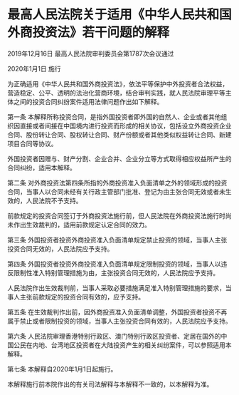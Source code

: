# 最高人民法院关于适用《中华人民共和国外商投资法》若干问题的解释

2019年12月16日 最高人民法院审判委员会第1787次会议通过

2020年1月1日 施行



为正确适用《中华人民共和国外商投资法》，依法平等保护中外投资者合法权益，营造稳定、公平、透明的法治化营商环境，结合审判实践，就人民法院审理平等主体之间的投资合同纠纷案件适用法律问题作出如下解释。

第一条 本解释所称投资合同，是指外国投资者即外国的自然人、企业或者其他组织因直接或者间接在中国境内进行投资而形成的相关协议，包括设立外商投资企业合同、股份转让合同、股权转让合同、财产份额或者其他类似权益转让合同、新建项目合同等协议。

外国投资者因赠与、财产分割、企业合并、企业分立等方式取得相应权益所产生的合同纠纷，适用本解释。

第二条 对外商投资法第四条所指的外商投资准入负面清单之外的领域形成的投资合同，当事人以合同未经有关行政主管部门批准、登记为由主张合同无效或者未生效的，人民法院不予支持。

前款规定的投资合同签订于外商投资法施行前，但人民法院在外商投资法施行时尚未作出生效裁判的，适用前款规定认定合同的效力。

第三条 外国投资者投资外商投资准入负面清单规定禁止投资的领域，当事人主张投资合同无效的，人民法院应予支持。

第四条 外国投资者投资外商投资准入负面清单规定限制投资的领域，当事人以违反限制性准入特别管理措施为由，主张投资合同无效的，人民法院应予支持。

人民法院作出生效裁判前，当事人采取必要措施满足准入特别管理措施的要求，当事人主张前款规定的投资合同有效的，应予支持。

第五条 在生效裁判作出前，因外商投资准入负面清单调整，外国投资者投资不再属于禁止或者限制投资的领域，当事人主张投资合同有效的，人民法院应予支持。

第六条 人民法院审理香港特别行政区、澳门特别行政区投资者、定居在国外的中国公民在内地、台湾地区投资者在大陆投资产生的相关纠纷案件，可以参照适用本解释。

第七条 本解释自2020年1月1日起施行。

本解释施行前本院作出的有关司法解释与本解释不一致的，以本解释为准。
